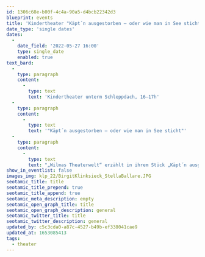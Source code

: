 ```yaml
---
id: 1306c68e-b00f-4c4a-90a5-d4bcb22342d3
blueprint: events
title: 'Kindertheater "Käpt´n ausgestorben – oder wie man in See sticht"'
date_type: 'single dates'
dates:
  -
    date_field: '2022-05-27 16:00'
    type: single_date
    enabled: true
text_bard:
  -
    type: paragraph
    content:
      -
        type: text
        text: 'Kindertheater unterm Schleppdach, 16–17h'
  -
    type: paragraph
    content:
      -
        type: text
        text: '"Käpt´n ausgestorben – oder wie man in See sticht"'
  -
    type: paragraph
    content:
      -
        type: text
        text: "„Wilmas Theaterwelt“ erzählt in ihrem Stück „Käpt´n ausgestorben – oder wie man in See sticht“ eine einfühlsame Geschichte, über das Leben, die Freundschaft und den Tod – leicht, frech und einfühlsam.\_"
show_in_eventlist: false
images_img: klp_22/BirgitKlinksieck_StellaBallare.JPG
seotamic_title: title
seotamic_title_prepend: true
seotamic_title_append: true
seotamic_meta_description: empty
seotamic_open_graph_title: title
seotamic_open_graph_description: general
seotamic_twitter_title: title
seotamic_twitter_description: general
updated_by: c5c3cda0-a87c-4527-b49b-ef338041cae9
updated_at: 1653085413
tags:
  - theater
---
```

